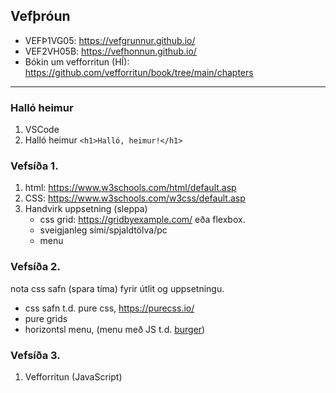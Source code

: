 ## Vefþróun

- VEFÞ1VG05: https://vefgrunnur.github.io/
- VEF2VH05B: https://vefhonnun.github.io/
- Bókin um vef­forritun (HÍ): https://github.com/vefforritun/book/tree/main/chapters

---

### Halló heimur
1. VSCode
1. Halló heimur `<h1>Halló, heimur!</h1>`  

### Vefsíða 1.
1. html: https://www.w3schools.com/html/default.asp
1. CSS: https://www.w3schools.com/w3css/default.asp
1. Handvirk uppsetning (sleppa)
     - css grid: https://gridbyexample.com/ eða flexbox.
     - sveigjanleg sími/spjaldtölva/pc
     - menu 
     
### Vefsíða 2.
nota css safn (spara tíma) fyrir útlit og uppsetningu. 
  - css safn t.d. pure css, https://purecss.io/
  - pure grids
  - horizontsl menu,  (menu með JS t.d. [burger](https://purecss.io/layouts/side-menu/))
 
### Vefsíða 3. 
1. Vefforritun (JavaScript)
